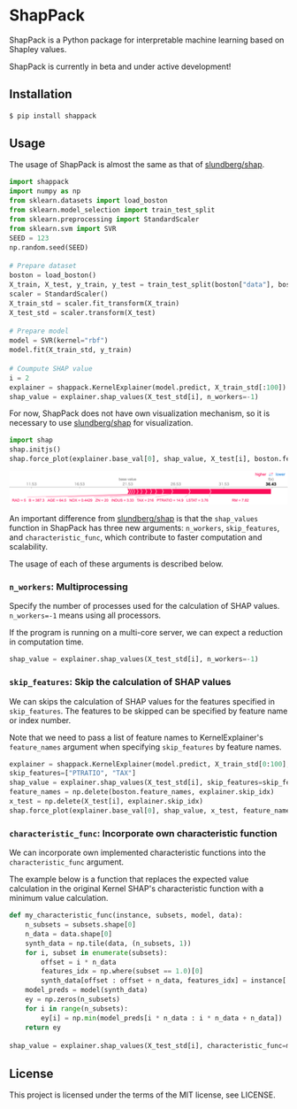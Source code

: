 # ShapPack

ShapPack is a Python package for interpretable machine learning based on Shapley values.

ShapPack is currently in beta and under active development!

## Installation

```bash
$ pip install shappack
```

## Usage
The usage of ShapPack is almost the same as that of [slundberg/shap](https://github.com/slundberg/shap).
```python
import shappack
import numpy as np
from sklearn.datasets import load_boston
from sklearn.model_selection import train_test_split
from sklearn.preprocessing import StandardScaler
from sklearn.svm import SVR
SEED = 123
np.random.seed(SEED)

# Prepare dataset
boston = load_boston()
X_train, X_test, y_train, y_test = train_test_split(boston["data"], boston["target"], test_size=0.2, random_state=SEED)
scaler = StandardScaler()
X_train_std = scaler.fit_transform(X_train)
X_test_std = scaler.transform(X_test)

# Prepare model
model = SVR(kernel="rbf")
model.fit(X_train_std, y_train)

# Coumpute SHAP value
i = 2
explainer = shappack.KernelExplainer(model.predict, X_train_std[:100])
shap_value = explainer.shap_values(X_test_std[i], n_workers=-1)
```

For now, ShapPack does not have own visualization mechanism, so it is necessary to use [slundberg/shap](https://github.com/slundberg/shap) for visualization.

```python
import shap
shap.initjs()
shap.force_plot(explainer.base_val[0], shap_value, X_test[i], boston.feature_names)
```

<img src="./docs/images/boston-force-plot.png" alt="boston-force-plot">

An important difference from [slundberg/shap](https://github.com/slundberg/shap) is that the `shap_values` function in ShapPack has three new arguments: `n_workers`, `skip_features`, and `characteristic_func`, which contribute to faster computation and scalability.

The usage of each of these arguments is described below.

### `n_workers`: Multiprocessing

Specify the number of processes used for the calculation of SHAP values.
`n_workers=-1` means using all processors.

If the program is running on a multi-core server, we can expect a reduction in computation time.

```python
shap_value = explainer.shap_values(X_test_std[i], n_workers=-1)
```

### `skip_features`: Skip the calculation of SHAP values

We can skips the calculation of SHAP values for the features specified in `skip_features`.
The features to be skipped can be specified by feature name or index number.

Note that we need to pass a list of feature names to KernelExplainer's `feature_names` argument when specifying `skip_features` by feature names.

```python
explainer = shappack.KernelExplainer(model.predict, X_train_std[0:100], feature_names=boston.feature_names)
skip_features=["PTRATIO", "TAX"]
shap_value = explainer.shap_values(X_test_std[i], skip_features=skip_features, n_workers=-1)
feature_names = np.delete(boston.feature_names, explainer.skip_idx)
x_test = np.delete(X_test[i], explainer.skip_idx)
shap.force_plot(explainer.base_val[0], shap_value, x_test, feature_names)
```

### `characteristic_func`: Incorporate own characteristic function

We can incorporate own implemented characteristic functions into the `characteristic_func` argument.

The example below is a function that replaces the expected value calculation in the original Kernel SHAP's characteristic function with a minimum value calculation.

```python
def my_characteristic_func(instance, subsets, model, data):
    n_subsets = subsets.shape[0]
    n_data = data.shape[0]
    synth_data = np.tile(data, (n_subsets, 1))
    for i, subset in enumerate(subsets):
        offset = i * n_data
        features_idx = np.where(subset == 1.0)[0]
        synth_data[offset : offset + n_data, features_idx] = instance[:, features_idx][0]
    model_preds = model(synth_data)
    ey = np.zeros(n_subsets)
    for i in range(n_subsets):
        ey[i] = np.min(model_preds[i * n_data : i * n_data + n_data])
    return ey

shap_value = explainer.shap_values(X_test_std[i], characteristic_func=my_characteristic_func, n_workers=-1)
```


## License

This project is licensed under the terms of the MIT license, see LICENSE.
